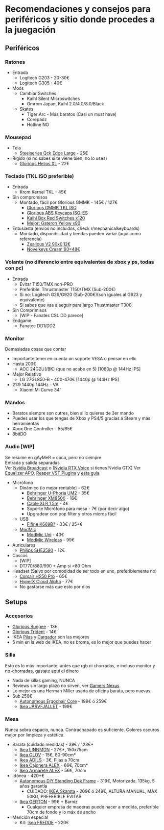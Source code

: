 # Recomendaciones y consejos para periféricos y sitio donde procedes a la juegación
## Periféricos

### Ratones
- Entrada
  - Logitech G203 - 20-30€
  - Logitech G305 - 40€
- Mods
  - Cambiar Switches
    - Kaihl Silent Microswitches
    - Omrom Japan, Kaihl 2.0/4.0/8.0/Black
  - Skates
    - Tiger Arc - Más baratos (Casi un must have)
    - Corepadz
    - Hotline NO

### Mousepad
- Tela
  - [Steelseries Qck Edge Large](https://es.steelseries.com/gaming-mousepads/qck-edge-series?size=l) - 25€
- Rígido (si no sabes si te viene bien, no lo uses)
  - [Glorious Helios XL](https://www.coolmod.com/glorious-pc-gaming-race-helios-xl-alfombrilla-precio) - 22€
  
### Teclado (TKL ISO preferible)
- Entrada
  - Krom Kernel TKL - 45€
- Sin compromisos
  - Montado, fácil por Glorious GMMK - 145€ / 127€
    - [Glorious GMMK TKL ISO](https://www.coolmod.com/glorious-pc-gaming-race-gmmk-tkl-iso-layout-teclado-precio)
    - [Glorious ABS Keycaps ISO-ES](https://www.coolmod.com/glorious-pc-gaming-race-abs-keycaps-105-es-layout-negro-teclas-precio)
    - [Kaihl Box Red Switches x120](https://www.coolmod.com/glorious-pc-gaming-race-kailh-box-red-switches-120-piezas-interruptores-teclado-precio)
    - [Mejor: Gateron Yellow x90](https://candykeys.com/product/gateron-yellow-ks-9)
- Entusiasta (envíos no incluidos, check r/mechanicalkeyboards)
  - Montado, disponibilidad y tiendas pueden variar (aquí como referencia)
    - [Zealious V2 90x0,12€](https://mechanicalkeyboards.com/shop/index.php?l=product_detail&p=5238)
    - [Novelkeys Cream 90=48€](https://novelkeys.xyz/products/novelkeys-cream-switches)

### Volante (no diferencio entre equivalentes de xbox y ps, todas con pc)
- Entrada
  - Evitar T150/TMX non-PRO
  - Preferible: Thrustmaster T150/TMX (Sub-200€)
  - Si no: Logitech G29/G920 (Sub-200€)(son iguales al G923 y equivalente)
  - Si sabes que vas a seguir para largo Thustmaster T300
- Sin Comprimisos
  - [WIP - Fanates CSL DD parece]
- Endgame
  - Fanatec DD1/DD2

### Monitor
Demasiadas cosas que contar
- Importante tener en cuenta un soporte VESA o pensar en ello
- Hasta 200€
  - AOC 24G2U(/BK) (que no acabe en 5) [1080p @ 144Hz IPS]
- Mejor Relativo
  - LG 27GL850-B - 400-470€ [1440p @ 144Hz IPS]
- 21:9 1440p 144Hz - VA
  - Xiaomi Mi Curve 34'

### Mandos
- Baratos siempre son cutres, bien si lo quieres de 3er mando
- Puedes usar los que tengas de Xbox y PS4/5 gracias a Steam y más herramientas
- Xbox One Controller - 55/65€
- 8bitDO

### Audio [WIP]
Se resume en gAyMeR = caca, pero no siempre    
Entrada y salida separadas    
Ver [Nvidia Broadcast](https://www.nvidia.com/es-es/geforce/broadcasting/broadcast-app/) o ([Nvidia RTX Voice](https://www.tomshardware.com/news/nvidia-rtx-voice-works-fine-on-non-rtx-gpus#:~:text=RTX%20Voice%20should%20install%20without,and%2016-series%20graphics%20cards.) si tienes Nvidia GTX)
Ver [Equalizer APO](https://sourceforge.net/projects/equalizerapo/), [Reaper VST Plugins](https://www.reaper.fm/reaplugs/) y [esta guía](https://obsproject.com/forum/resources/better-voice-recordings.514/)
- Micrófono
  - Dinámico (lo mejor rentable) - 62€
    - [Behringer U-Phoria UM2](https://www.amazon.es/Behringer-UM2-Interface-audio-sampleado/dp/B00EK1OTZC) - 35€
    - [Behringer XM8500](https://www.thomann.de/es/behringer_xm8500.htm) - 16€
    - [Cable XLR 1,5m](https://www.thomann.de/es/the_sssnake_sk23315_xlr_patch.htm) - 4€
    - Soporte Micrófono para mesa - 7€ (por decir algo)
    - Upgradear con pop filter y otros micros fácil
  - USB
    - [Fifine K669B?](https://www.amazon.es/FIFINE-Micrófono-Condensador-Ordenadores-Transmisión/dp/B07QC5W7G9) - 33€ / 25+€
  - [ModMic](https://antlionaudio.com/collections/microphones/)
    - [ModMic Uni](https://www.maxgaming.com/en/microphones/modmic-uni) - 43€
    - [ModMic Wireless](https://www.maxgaming.com/en/microphones/modmic-wireless) - 99€
- Auriculares
  - [Philips SHE3590](https://www.amazon.es/Philips-SHE3590BL-10-Auriculares-Ear/dp/B007BOLAK2) - 12€
- Cascos
  - [WIP]
  - DT770/880/990 + Amp si >80 Ohm
- Headset (Salvo por comodidad de ser todo en uno, preferiblemente no)
  - [Corsair HS50 Pro](https://www.amazon.es/Corsair-Auriculares-Ajustables-viscoelástica-Almohadillas/dp/B07Y2LRP67) - 65€
  - [HyperX Cloud Alpha](https://www.amazon.es/HyperX-Cloud-Alpha-Pro-Profesionales/dp/B076GT6XJ9) - 77€
  - No gastarse más que esto por dios

## Setups
### Accesorios
- [Glorious Bungee](https://www.amazon.es/Glorious-PC-Gaming-Race-Bungee/dp/B07MVMPX9D) - 13€
- [Glorious Trident](https://www.coolmod.com/glorious-pc-gaming-race-trident-accesorio-auriculares-precio) - 14€
- IKEA [Pilas](https://www.ikea.com/es/es/p/ladda-pila-recargable-70303876/) y [Cargador](https://www.ikea.com/es/es/p/kvarts-cargador-pilas-80446667/) son las mejores
- 5 min en la web de IKEA, no es broma, es lo mejor que puedes hacer

### Silla
Esto es lo más importante, antes que rgb ni chorradas, e incluso monitor y no-chorradas, gastate aquí el dinero
- Nada de sillas gaming, NUNCA
- Reviews sin largo plazo no sirven, ver [Gamers Nexus](https://www.youtube.com/watch?v=9Yhc6mmdJC4)
- Lo mejor es una Herman Miller usada de oficina barata, pero nuevas:
- Sub 250€
  - [Autonomous Ergochair Core](https://www.autonomous.ai/office-chairs/ergonomic-computer-chair?option1572=1942&option1573=1945) - 199€ ó 259€
  - [Ikea JÄRVFJÄLLET](https://www.ikea.com/es/es/p/jarvfjallet-silla-trabajo-con-reposabrazos-gunnared-gris-oscuro-negro-s99275632/) - 199€

### Mesa
Nunca sobra espacio, nunca. Contrachapado es suficiente. Colores oscuros mejor por limpieza y estética.
- Barata (cuidado medidas) - 39€ / 123€*
  - [Ikea LINNMON](https://www.ikea.com/es/es/p/linnmon-tablero-negro-marron-10251352/) - 27€*, 150x75cm
  - [Ikea OLOV](https://www.ikea.com/es/es/p/olov-pata-regulable-negro-30264301/) - 15€, 60-90cm*
  - [Ikea ADILS](https://www.ikea.com/es/es/p/adils-pata-negro-70217973/) - 3€, Fijas a 70cm
  - [Ikea Cajonera ALEX](https://www.ikea.com/es/es/p/alex-cajonera-blanco-10192824/) - 66€, 70cm*
  - [Ikea Armarete ALEX](https://www.ikea.com/es/es/p/alex-almacenaje-blanco-60192826/) - 56€, 70cm
- Idónea - 420+€
  - [Autonomous DIY Standing Dek Frame](https://www.autonomous.ai/standing-desks/diy-smart-desk-kit?option16=37&option17=1881) - 319€, Motorizada, 135kg, 5 años garantía 
    - CUIDADO: [IKEA Skarsta](https://www.ikea.com/es/es/p/skarsta-escritorio-sentado-de-pie-blanco-s59324818/) - 209€ ó 249€, ALTURA MANUAL, MÁX 50KG, PREFERIBLE EVITAR
  - [Ikea GERTON](https://www.ikea.com/es/es/p/gerton-tablero-haya-50106773/) - 99€ + Barniz
    - Cualquier empresa de maderas puede hacer a medida, preferible 70cm de fondo y lo máx de ancho
- Mención especial
  - Kit: [Ikea FREDDE](https://www.ikea.com/es/es/p/fredde-escritorio-negro-50219044/) - 220€




